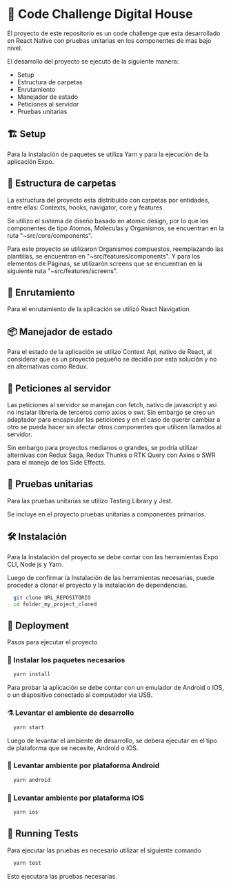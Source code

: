 
# 🏡 Code Challenge Digital House

El proyecto de este repositorio es un code challenge que esta desarrollado en React Native con pruebas unitarias en los componentes de mas bajo nivel.

El desarrollo del proyecto se ejecuto de la siguiente manera:
* Setup
* Estructura de carpetas
* Enrutamiento
* Manejador de estado
* Peticiones al servidor
* Pruebas unitarias

## 🏗️ Setup

Para la instalación de paquetes se utiliza Yarn y para la ejecución de la aplicación Expo.

## 📂 Estructura de carpetas

La estructura del proyecto esta distribuido con carpetas por entidades, entre ellas: Contexts, hooks, navigator, core y features.

Se utilizo el sistema de diseño basado en atomic design, por lo que los componentes de tipo Atomos, Moleculas y Organismos, se encuentran en la ruta "~src/core/components".

Para este proyecto se utilizaron Organismos compuestos, reemplazando las plantillas, se encuentran en "~src/features/components". Y para los elementos de Páginas, se utilizarón screens que se encuentran en la siguiente ruta "~src/features/screens".

## 🧭 Enrutamiento

Para el enrutamiento de la aplicación se utilizó React Navigation.

## 📦 Manejador de estado

Para el estado de la aplicación se utilizo Context Api, nativo de React, al considerar que es un proyecto pequeño se decidio por esta solución y no en alternativas como Redux.

## 📡 Peticiones al servidor

Las peticiones al servidor se manejan con fetch, nativo de javascript y asi no instalar libreria de terceros como axios o swr. Sin embargo se creo un adaptador para encapsular las peticiones y en el caso de querer cambiar a otro se pueda hacer sin afectar otros componentes que utilicen llamados al servidor. 

Sin embargo para proyectos medianos o grandes, se podria utilizar alternivas con Redux Saga, Redux Thunks o RTK Query con Axios o SWR para el manejo de los Side Effects.

## 🧪 Pruebas unitarias

Para las pruebas unitarias se utilizo Testing Library y Jest.

Se incluye en el proyecto pruebas unitarias a componentes primarios.




## 🛠️ Instalación

Para la Instalación del proyecto se debe contar con las herramientas Expo CLI, Node js y Yarn.

Luego de confirmar la Instalación de las herramientas necesarias, puede proceder a clonar el proyecto y la instalación de dependencias.

```bash
  git clone URL_REPOSITORIO
  cd folder_my_project_cloned
```
    
## 🚀 Deployment

Pasos para ejecutar el proyecto


### 🚚 Instalar los paquetes necesarios

```bash
  yarn install
```

Para probar la aplicación se debe contar con un emulador de Android o IOS, o un dispositivo conectado al computador via USB.

### ⚗️ Levantar el ambiente de desarrollo

```bash
  yarn start
```

Luego de levantar el ambiente de desarrollo, se debera ejecutar en el tipo de plataforma que se necesite, Android o IOS.

### 💚 Levantar ambiente por plataforma Android

```bash
  yarn android
```

### 🍎 Levantar ambiente por plataforma IOS

```bash
  yarn ios
```






## 🔬 Running Tests

Para ejecutar las pruebas es necesario utilizar el siguiente comando

```bash
  yarn test
```

Esto ejecutara las pruebas necesarias.
